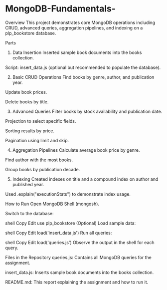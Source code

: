 # MongoDB-Fundamentals-
Overview
This project demonstrates core MongoDB operations including CRUD, advanced queries, aggregation pipelines, and indexing on a plp_bookstore database.

Parts
1. Data Insertion
Inserted sample book documents into the books collection.

Script: insert_data.js (optional but recommended to populate the database).

2. Basic CRUD Operations
Find books by genre, author, and publication year.

Update book prices.

Delete books by title.

3. Advanced Queries
Filter books by stock availability and publication date.

Projection to select specific fields.

Sorting results by price.

Pagination using limit and skip.

4. Aggregation Pipelines
Calculate average book price by genre.

Find author with the most books.

Group books by publication decade.

5. Indexing
Created indexes on title and a compound index on author and published year.

Used .explain("executionStats") to demonstrate index usage.

How to Run
Open MongoDB Shell (mongosh).

Switch to the database:

shell
Copy
Edit
use plp_bookstore
(Optional) Load sample data:

shell
Copy
Edit
load('insert_data.js')
Run all queries:

shell
Copy
Edit
load('queries.js')
Observe the output in the shell for each query.

Files in the Repository
queries.js: Contains all MongoDB queries for the assignment.

insert_data.js: Inserts sample book documents into the books collection.

README.md: This report explaining the assignment and how to run it.

